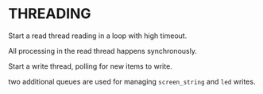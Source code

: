# THREADING

Start a read thread reading in a loop with high timeout.

All processing in the read thread happens synchronously.

Start a write thread, polling for new items to write.

two additional queues are used for managing `screen_string` and `led` writes.
